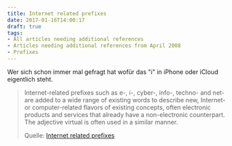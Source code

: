 ```yaml
---
title: Internet related prefixes
date: 2017-01-16T14:00:17
draft: true
tags:
- All articles needing additional references
- Articles needing additional references from April 2008
- Prefixes
---
```


Wer sich schon immer mal gefragt hat wofür das "i" in iPhone oder iCloud
eigentlich steht.

> Internet-related prefixes such as e-, i-, cyber-, info-, techno- and net- are
> added to a wide range of existing words to describe new, Internet- or
> computer-related flavors of existing concepts, often electronic products and
> services that already have a non-electronic counterpart. The adjective virtual
> is often used in a similar manner.
>
> Quelle: [Internet related prefixes](https://en.wikipedia.org/wiki/Internet-related_prefixes)

